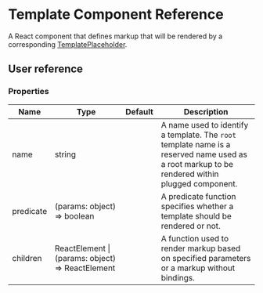 # Template Component Reference

A React component that defines markup that will be rendered by a corresponding [TemplatePlaceholder](template-placeholder.md).

## User reference

### Properties

Name | Type | Default | Description
-----|------|---------|------------
name | string | | A name used to identify a template. The `root` template name is a reserved name used as a root markup to be rendered within plugged component.
predicate | (params: object) => boolean | | A predicate function specifies whether a template should be rendered or not.
children | ReactElement &#124; (params: object) => ReactElement | | A function used to render markup based on specified parameters or a markup without bindings.
